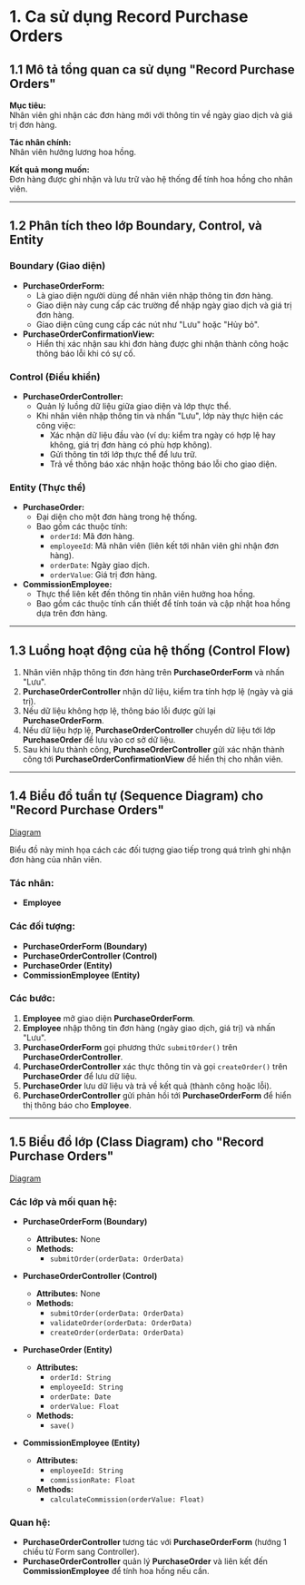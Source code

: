 # 1. Ca sử dụng Record Purchase Orders

## 1.1 Mô tả tổng quan ca sử dụng "Record Purchase Orders"

**Mục tiêu:**  
Nhân viên ghi nhận các đơn hàng mới với thông tin về ngày giao dịch và giá trị đơn hàng.

**Tác nhân chính:**  
Nhân viên hưởng lương hoa hồng.

**Kết quả mong muốn:**  
Đơn hàng được ghi nhận và lưu trữ vào hệ thống để tính hoa hồng cho nhân viên.

---

## 1.2 Phân tích theo lớp Boundary, Control, và Entity

### **Boundary (Giao diện)**
- **PurchaseOrderForm:**
  - Là giao diện người dùng để nhân viên nhập thông tin đơn hàng.
  - Giao diện này cung cấp các trường để nhập ngày giao dịch và giá trị đơn hàng.
  - Giao diện cũng cung cấp các nút như "Lưu" hoặc "Hủy bỏ".
- **PurchaseOrderConfirmationView:**
  - Hiển thị xác nhận sau khi đơn hàng được ghi nhận thành công hoặc thông báo lỗi khi có sự cố.

### **Control (Điều khiển)**
- **PurchaseOrderController:**
  - Quản lý luồng dữ liệu giữa giao diện và lớp thực thể.
  - Khi nhân viên nhập thông tin và nhấn "Lưu", lớp này thực hiện các công việc:
    - Xác nhận dữ liệu đầu vào (ví dụ: kiểm tra ngày có hợp lệ hay không, giá trị đơn hàng có phù hợp không).
    - Gửi thông tin tới lớp thực thể để lưu trữ.
    - Trả về thông báo xác nhận hoặc thông báo lỗi cho giao diện.

### **Entity (Thực thể)**
- **PurchaseOrder:**
  - Đại diện cho một đơn hàng trong hệ thống.
  - Bao gồm các thuộc tính:
    - `orderId`: Mã đơn hàng.
    - `employeeId`: Mã nhân viên (liên kết tới nhân viên ghi nhận đơn hàng).
    - `orderDate`: Ngày giao dịch.
    - `orderValue`: Giá trị đơn hàng.
- **CommissionEmployee:**
  - Thực thể liên kết đến thông tin nhân viên hưởng hoa hồng.
  - Bao gồm các thuộc tính cần thiết để tính toán và cập nhật hoa hồng dựa trên đơn hàng.

---

## 1.3 Luồng hoạt động của hệ thống (Control Flow)

1. Nhân viên nhập thông tin đơn hàng trên **PurchaseOrderForm** và nhấn "Lưu".
2. **PurchaseOrderController** nhận dữ liệu, kiểm tra tính hợp lệ (ngày và giá trị).
3. Nếu dữ liệu không hợp lệ, thông báo lỗi được gửi lại **PurchaseOrderForm**.
4. Nếu dữ liệu hợp lệ, **PurchaseOrderController** chuyển dữ liệu tới lớp **PurchaseOrder** để lưu vào cơ sở dữ liệu.
5. Sau khi lưu thành công, **PurchaseOrderController** gửi xác nhận thành công tới **PurchaseOrderConfirmationView** để hiển thị cho nhân viên.

---

## 1.4 Biểu đồ tuần tự (Sequence Diagram) cho "Record Purchase Orders"

[Diagram](https://www.plantuml.com/plantuml/png/VP6nJiOm38HtFuL762hs3gWIb1LUmKsCY9J4bUqCVNje4KX_ex_h-UxpoPxCIRsL31HS5EUoPjcOOP5M8-c67qt35nc_QsHz4oqGfBfAlfsy_8gP5RXwybCGu8-CmtFF776kpego2nZPAMM3plQVxRUEQ6qfoG_vuU2yajCZtF5tg163CZbV0t2uhX02cprz_jHlogXigrJZonBzBMAoDTDsni74DUwl-WO0)

Biểu đồ này minh họa cách các đối tượng giao tiếp trong quá trình ghi nhận đơn hàng của nhân viên.

### **Tác nhân:**  
- **Employee**

### **Các đối tượng:**  
- **PurchaseOrderForm (Boundary)**
- **PurchaseOrderController (Control)**
- **PurchaseOrder (Entity)**
- **CommissionEmployee (Entity)**

### **Các bước:**
1. **Employee** mở giao diện **PurchaseOrderForm**.
2. **Employee** nhập thông tin đơn hàng (ngày giao dịch, giá trị) và nhấn "Lưu".
3. **PurchaseOrderForm** gọi phương thức `submitOrder()` trên **PurchaseOrderController**.
4. **PurchaseOrderController** xác thực thông tin và gọi `createOrder()` trên **PurchaseOrder** để lưu dữ liệu.
5. **PurchaseOrder** lưu dữ liệu và trả về kết quả (thành công hoặc lỗi).
6. **PurchaseOrderController** gửi phản hồi tới **PurchaseOrderForm** để hiển thị thông báo cho **Employee**.

---

## 1.5 Biểu đồ lớp (Class Diagram) cho "Record Purchase Orders"
[Diagram](https://www.plantuml.com/plantuml/png/ZP71IWD138RlynGvhiY-m1waK2rugYXuZxD11p8JoMGAKdntEqjRg-EoNaBu-FF_2LbbGxKIsNd6dE6Xg7_3J5iTIJUY4VOEu3gNbnXiWftKUek60snFxPNxT7yvh2MP2ZFfFtsgQ8SSHZHQa7cbLhIuqt6JNcfxFmxmP1hIQqKKtra-Y7xIapKDKEiPFIEN0zkme4sduOwwYyorn1Xo3fBkZhwmdq_nP_KZsgMjH_Q53-pRhslofzZsTNr_C_SEDyD_pomesoFTYj9O8dy1)
### **Các lớp và mối quan hệ:**

- **PurchaseOrderForm (Boundary)**
  - **Attributes:** None
  - **Methods:**
    - `submitOrder(orderData: OrderData)`

- **PurchaseOrderController (Control)**
  - **Attributes:** None
  - **Methods:**
    - `submitOrder(orderData: OrderData)`
    - `validateOrder(orderData: OrderData)`
    - `createOrder(orderData: OrderData)`

- **PurchaseOrder (Entity)**
  - **Attributes:**
    - `orderId: String`
    - `employeeId: String`
    - `orderDate: Date`
    - `orderValue: Float`
  - **Methods:**
    - `save()`

- **CommissionEmployee (Entity)**
  - **Attributes:**
    - `employeeId: String`
    - `commissionRate: Float`
  - **Methods:**
    - `calculateCommission(orderValue: Float)`

### **Quan hệ:**
- **PurchaseOrderController** tương tác với **PurchaseOrderForm** (hướng 1 chiều từ Form sang Controller).
- **PurchaseOrderController** quản lý **PurchaseOrder** và liên kết đến **CommissionEmployee** để tính hoa hồng nếu cần.

